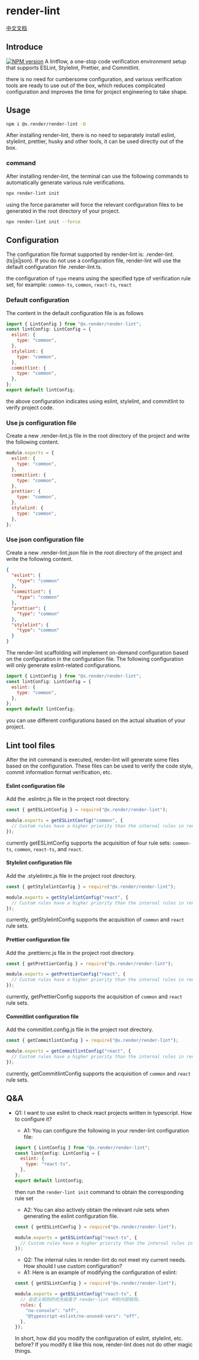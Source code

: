 # render-lint

[中文文档](./README.zh.md)

## Introduce

<a href="https://www.npmjs.com/package/@x.render/render-lint" target="__blank"><img src="https://img.shields.io/npm/v/@x.render/render-lint?color=a1b858&label=" alt="NPM version"></a>
A lintflow, a one-stop code verification environment setup that supports ESLint, Stylelint, Prettier, and Commitlint.

there is no need for cumbersome configuration, and various verification tools are ready to use out of the box, which reduces complicated configuration and improves the time for project engineering to take shape.

## Usage

```sh
npm i @x.render/render-lint -D
```

After installing render-lint, there is no need to separately install eslint, stylelint, prettier, husky and other tools, it can be used directly out of the box.

### command

After installing render-lint, the terminal can use the following commands to automatically generate various rule verifications.

```sh
npx render-lint init
```

using the force parameter will force the relevant configuration files to be generated in the root directory of your project.

```sh
npx render-lint init --force
```

## Configuration

The configuration file format supported by render-lint is: .render-lint.(ts|js|json). If you do not use a configuration file, render-lint will use the default configuration file .render-lint.ts.

the configuration of `type` means using the specified type of verification rule set, for example: `common-ts`, `common`, `react-ts`, `react`

### Default configuration

The content in the default configuration file is as follows

```javascript
import { LintConfig } from "@x.render/render-lint";
const lintConfig: LintConfig = {
  eslint: {
    type: "common",
  },
  stylelint: {
    type: "common",
  },
  commitlint: {
    type: "common",
  },
};
export default lintConfig;
```

the above configuration indicates using eslint, stylelint, and commitlint to verify project code.

### Use js configuration file

Create a new .render-lint.js file in the root directory of the project and write the following content.

```javascript
module.exports = {
  eslint: {
    type: "common",
  },
  commitlint: {
    type: "common",
  },
  prettier: {
    type: "common",
  },
  stylelint: {
    type: "common",
  },
};
```

### Use json configuration file

Create a new .render-lint.json file in the root directory of the project and write the following content.

```json
{
  "eslint": {
    "type": "common"
  },
  "commitlint": {
    "type": "common"
  },
  "prettier": {
    "type": "common"
  },
  "stylelint": {
    "type": "common"
  }
}
```

The render-lint scaffolding will implement on-demand configuration based on the configuration in the configuration file. The following configuration will only generate eslint-related configurations.

```javascript
import { LintConfig } from "@x.render/render-lint";
const lintConfig: LintConfig = {
  eslint: {
    type: "common",
  },
};
export default lintConfig;
```

you can use different configurations based on the actual situation of your project.

## Lint tool files

After the init command is executed, render-lint will generate some files based on the configuration. These files can be used to verify the code style, commit information format verification, etc.

#### Eslint configuration file

Add the .eslintrc.js file in the project root directory.

```javascript
const { getESLintConfig } = require("@x.render/render-lint");

module.exports = getESLintConfig("common", {
  // Custom rules have a higher priority than the internal rules in render-lint.
});
```

currently getESLintConfig supports the acquisition of four rule sets: `common-ts`, `common`, `react-ts`, and `react`.

#### Stylelint configuration file

Add the .stylelintrc.js file in the project root directory.

```javascript
const { getStylelintConfig } = require("@x.render/render-lint");

module.exports = getStylelintConfig("react", {
  // Custom rules have a higher priority than the internal rules in render-lint.
});
```

currently, getStylelintConfig supports the acquisition of `common` and `react` rule sets.

#### Prettier configuration file

Add the .prettierrc.js file in the project root directory.

```javascript
const { getPrettierConfig } = require("@x.render/render-lint");

module.exports = getPrettierConfig("react", {
  // Custom rules have a higher priority than the internal rules in render-lint.
});
```

currently, getPrettierConfig supports the acquisition of `common` and `react` rule sets.

#### Commitlint configuration file

Add the commitlint.config.js file in the project root directory.

```javascript
const { getCommitlintConfig } = require("@x.render/render-lint");

module.exports = getCommitlintConfig("react", {
  // Custom rules have a higher priority than the internal rules in render-lint.
});
```

currently, getCommitlintConfig supports the acquisition of `common` and `react` rule sets.

## Q&A

- Q1: I want to use eslint to check react projects written in typescript. How to configure it?

  - A1: You can configure the following in your render-lint configuration file:

  ```javascript
  import { LintConfig } from "@x.render/render-lint";
  const lintConfig: LintConfig = {
    eslint: {
      type: "react-ts",
    },
  };
  export default lintConfig;
  ```

  then run the `render-lint init` command to obtain the corresponding rule set

  - A2: You can also actively obtain the relevant rule sets when generating the eslint configuration file.

  ```javascript
  const { getESLintConfig } = require("@x.render/render-lint");

  module.exports = getESLintConfig("react-ts", {
    // Custom rules have a higher priority than the internal rules in render-lint.
  });
  ```

  - Q2: The internal rules in render-lint do not meet my current needs. How should I use custom configuration?
  - A1: Here is an example of modifying the configuration of eslint:

  ```javascript
  const { getESLintConfig } = require("@x.render/render-lint");

  module.exports = getESLintConfig("react-ts", {
    // 自定义规则的优先级高于 render-lint 中的内部规则。
    rules: {
      "no-console": "off",
      "@typescript-eslint/no-unused-vars": "off",
    },
  });
  ```

  In short, how did you modify the configuration of eslint, stylelint, etc. before? If you modify it like this now, render-lint does not do other magic things.
